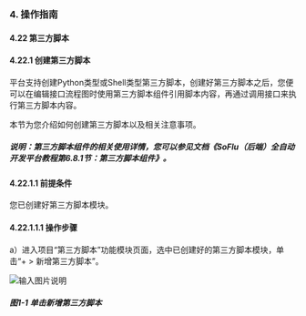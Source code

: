### 4. 操作指南

#### 4.22 第三方脚本

#### 4.22.1 创建第三方脚本

平台支持创建Python类型或Shell类型第三方脚本，创建好第三方脚本之后，您便可以在编辑接口流程图时使用第三方脚本组件引用脚本内容，再通过调用接口来执行第三方脚本内容。

本节为您介绍如何创建第三方脚本以及相关注意事项。

##### 说明：第三方脚本组件的相关使用详情，您可以参见文档《SoFlu（后端）全自动开发平台教程第6.8.1节：第三方脚本组件》。

#### 4.22.1.1 前提条件

您已创建好第三方脚本模块。

#### 4.22.1.1.1 操作步骤

a）进入项目“第三方脚本”功能模块页面，选中已创建好的第三方脚本模块，单击“+ > 新增第三方脚本”。

![输入图片说明](../../../../images/SoFlu%EF%BC%88%E5%90%8E%E7%AB%AF%EF%BC%89%E5%BC%80%E5%8F%91%E5%B9%B3%E5%8F%B0/1.%20%E6%9C%80%E6%96%B0%E7%89%88%E6%9C%AC%20-%20%E6%9B%B4%E6%96%B0%E6%97%A5%E6%9C%9F%20-%202022.10.08/4.%20%E6%93%8D%E4%BD%9C%E6%8C%87%E5%8D%97/22.%20%E7%AC%AC%E4%B8%89%E6%96%B9%E8%84%9A%E6%9C%AC/image.png)

##### 图1-1 单击新增第三方脚本
